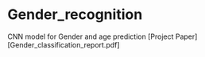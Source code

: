 # Gender_recognition
 CNN model for Gender and age prediction
[Project Paper][Gender_classification_report.pdf]
